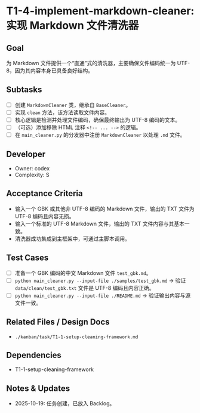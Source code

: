# T1-4-implement-markdown-cleaner: 实现 Markdown 文件清洗器

## Goal
为 Markdown 文件提供一个“直通”式的清洗器，主要确保文件编码统一为 UTF-8，因为其内容本身已具备良好结构。

## Subtasks
- [ ] 创建 `MarkdownCleaner` 类，继承自 `BaseCleaner`。
- [ ] 实现 `clean` 方法，该方法读取文件内容。
- [ ] 核心逻辑是检测并处理文件编码，确保最终输出为 UTF-8 编码的文本。
- [ ] （可选）添加移除 HTML 注释 `<!-- ... -->` 的逻辑。
- [ ] 在 `main_cleaner.py` 的分发器中注册 `MarkdownCleaner` 以处理 `.md` 文件。

## Developer
- Owner: codex
- Complexity: S

## Acceptance Criteria
- 输入一个 GBK 或其他非 UTF-8 编码的 Markdown 文件，输出的 TXT 文件为 UTF-8 编码且内容无损。
- 输入一个标准的 UTF-8 Markdown 文件，输出的 TXT 文件内容与其基本一致。
- 清洗器成功集成到主框架中，可通过主脚本调用。

## Test Cases
- [ ] 准备一个 GBK 编码的中文 Markdown 文件 `test_gbk.md`。
- [ ] `python main_cleaner.py --input-file ./samples/test_gbk.md` -> 验证 `data/clean/test_gbk.txt` 文件是 UTF-8 编码且内容正确。
- [ ] `python main_cleaner.py --input-file ./README.md` -> 验证输出内容与源文件一致。

## Related Files / Design Docs
- `./kanban/task/T1-1-setup-cleaning-framework.md`

## Dependencies
- T1-1-setup-cleaning-framework

## Notes & Updates
- 2025-10-19: 任务创建，已放入 Backlog。